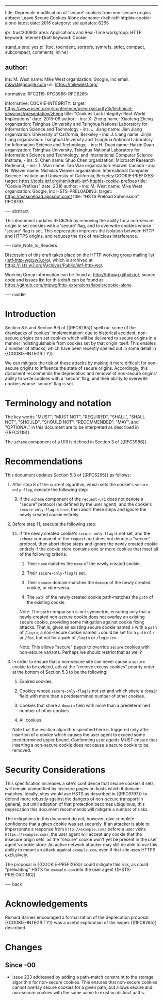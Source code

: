 ---
title: Deprecate modification of 'secure' cookies from non-secure origins
abbrev: Leave Secure Cookies Alone
docname: draft-ietf-httpbis-cookie-alone-latest
date: 2016
category: std
updates: 6265

ipr: trust200902
area: Applications and Real-Time
workgroup: HTTP
keyword: Internet-Draft
keyword: Cookie

stand_alone: yes
pi: [toc, tocindent, sortrefs, symrefs, strict, compact, subcompact, comments, inline]

author:
-
  ins: M. West
  name: Mike West
  organization: Google, Inc
  email: mkwst@google.com
  uri: https://mikewest.org/

normative:
  RFC2119:
  RFC3986:
  RFC6265:

informative:
  COOKIE-INTEGRITY:
    target: https://www.usenix.org/conference/usenixsecurity15/technical-sessions/presentation/zheng
    title: "Cookies Lack Integrity: Real-World Implications"
    date: 2015-08
    author:
    -
      ins: X. Zheng
      name: Xiaofeng Zheng
      organization: Tsinghua University and Tsinghua National Laboratory for Information Science and Technology
    -
      ins: J. Jiang
      name: Jian Jiang
      organization: University of California, Berkeley
    -
      ins: J. Liang
      name: Jinjin Liang
      organization: Tsinghua University and Tsinghua National Laboratory for Information Science and Technology;
    -
      ins: H. Duan
      name: Haixin Duan
      organization: Tsinghua University, Tsinghua National Laboratory for Information Science and Technology, and International Computer Science Institute;
    -
      ins: S. Chen
      name: Shuo Chen
      organization: Microsoft Research Redmond;
    -
      ins: T. Wan
      name: Tao Wan
      organization: Huawei Canada
    -
      ins: N. Weaver
      name: Nicholas Weaver
      organization: International Computer Science Institute and University of California, Berkeley
  COOKIE-PREFIXES:
    target: https://tools.ietf.org/html/draft-ietf-httpbis-cookie-prefixes
    title: "Cookie Prefixes"
    date: 2016
    author:
    -
      ins: M. West
      name: Mike West
      organization: Google, Inc
  HSTS-PRELOADING:
    target: https://hstspreload.appspot.com/
    title: "HSTS Preload Submission"
  RFC6797:

--- abstract

This document updates RFC6265 by removing the ability for a non-secure origin
to set cookies with a 'secure' flag, and to overwrite cookies whose 'secure'
flag is set. This deprecation improves the isolation between HTTP and HTTPS
origins, and reduces the risk of malicious interference.

--- note_Note_to_Readers

Discussion of this draft takes place on the HTTP working group mailing list 
(ietf-http-wg@w3.org), which is archived at <https://lists.w3.org/Archives/Public/ietf-http-wg/>.

Working Group information can be found at <http://httpwg.github.io/>; source 
code and issues list for this draft can be found at <https://github.com/httpwg/http-extensions/labels/cookie-alone>.

--- middle

# Introduction

Section 8.5 and Section 8.6 of {{RFC6265}} spell out some of the drawbacks of
cookies' implementation: due to historical accident, non-secure origins can set
cookies which will be delivered to secure origins in a manner indistinguishable
from cookies set by that origin itself. This enables a number of attacks, which
have been recently spelled out in some detail in {{COOKIE-INTEGRITY}}.

We can mitigate the risk of these attacks by making it more difficult for
non-secure origins to influence the state of secure origins. Accordingly, this
document recommends the deprecation and removal of non-secure origins' ability
to write cookies with a 'secure' flag, and their ability to overwrite cookies
whose 'secure' flag is set.

# Terminology and notation

The key words "MUST", "MUST NOT", "REQUIRED", "SHALL", "SHALL NOT", "SHOULD",
"SHOULD NOT", "RECOMMENDED", "MAY", and "OPTIONAL" in this document are to be
interpreted as described in {{RFC2119}}.

The `scheme` component of a URI is defined in Section 3 of {{RFC3986}}.

# Recommendations

This document updates Section 5.3 of {{RFC6265}} as follows:

1.  After step 8 of the current algorithm, which sets the cookie's
    `secure-only-flag`, execute the following step:

    9.  If the `scheme` component of the `request-uri` does not denote a
        "secure" protocol (as defined by the user agent), and the cookie's
        `secure-only-flag` is `true`, then abort these steps and ignore the
        newly created cookie entirely.

2.  Before step 11, execute the following step:

    11. If the newly created cookie's `secure-only-flag` is not set, and the
        `scheme` component of the `request-uri` does not denote a "secure"
        protocol, then abort these steps and ignore the newly created cookie
        entirely if the cookie store contains one or more cookies that meet all
        of the following criteria:

        1.  Their `name` matches the `name` of the newly created cookie.

        2.  Their `secure-only-flag` is set.

        3.  Their `domain` domain-matches the `domain` of the newly created
            cookie, or vice-versa.

        4.  The `path` of the newly created cookie path-matches the `path`
            of the existing cookie.

        Note: The `path` comparison is not symmetric, ensuring only that a
        newly-created non-secure cookie does not overlay an existing secure
        cookie, providing some mitigation against cookie fixing attacks.
        That is, given an existing secure cookie named `a` with a `path` of
        `/login`, a non-secure cookie named `a` could be set for a `path`
        of `/` or `/foo`, but not for a `path` of `/login` or `/login/en`.

        Note: This allows "secure" pages to override `secure` cookies with
        non-secure variants. Perhaps we should restrict that as well?

3.  In order to ensure that a non-secure site can never cause a `secure` cookie
    to be evicted, adjust the "remove excess cookies" priority order at the
    bottom of Section 5.3 to be the following:

    1.  Expired cookies.

    2.  Cookies whose `secure-only-flag` is not set and which share a
        `domain` field with more than a predetermined number of other cookies.

    3.  Cookies that share a `domain` field with more than a predetermined
        number of other cookies.

    4.  All cookies.

    Note that the eviction algorithm specified here is triggered only after
    insertion of a cookie which causes the user agent to exceed some
    predetermined upper bound. Conforming user agents MUST ensure that inserting
    a non-secure cookie does not cause a secure cookie to be removed.

# Security Considerations

This specification increases a site's confidence that secure cookies it sets
will remain unmodified by insecure pages on hosts which it domain-matches.
Ideally, sites would use HSTS as described in {{RFC6797}} to defend more
robustly against the dangers of non-secure transport in general, but until
adoption of that protection becomes ubiquitous, this deprecation this document
recommends will mitigate a number of risks.

The mitigations in this document do not, however, give complete confidence that
a given cookie was set securely. If an attacker is able to impersonate a
response from `http://example.com/` before a user visits `https://example.com/`,
the user agent will accept any cookie that the insecure origin sets, as the
"secure" cookie won't yet be present in the user agent's cookie store. An
active network attacker may still be able to use this ability to mount an attack
against `example.com`, even if that site uses HTTPS exclusively.

The proposal in {{COOKIE-PREFIXES}} could mitigate this risk, as could
"preloading" HSTS for `example.com` into the user agent {{HSTS-PRELOADING}}.

--- back

# Acknowledgements

Richard Barnes encouraged a formalization of the deprecation proposal.
{{COOKIE-INTEGRITY}} was a useful exploration of the issues {{RFC6265}}
described.

# Changes

## Since -00

* Issue 223 addressed by adding a path-match constraint to the storage algorithm
  for non-secure cookies. This ensures that non-secure cookies cannot overlay
  secure cookies for a given path, but allows secure and non-secure cookies with
  the same name to exist on distinct paths.

